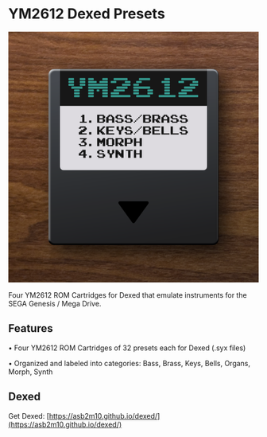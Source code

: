 # YM2612 Dexed Presets

![YM2612 Cart](https://github.com/NickCulbertson/VidTest/blob/master/YM2612_Thumbnail.png)

Four YM2612 ROM Cartridges for Dexed that emulate instruments for the SEGA Genesis / Mega Drive. 

## Features

• Four YM2612 ROM Cartridges of 32 presets each for Dexed (.syx files)

• Organized and labeled into categories: Bass, Brass, Keys, Bells, Organs, Morph, Synth

## Dexed

Get Dexed: [https://asb2m10.github.io/dexed/](https://asb2m10.github.io/dexed/)


